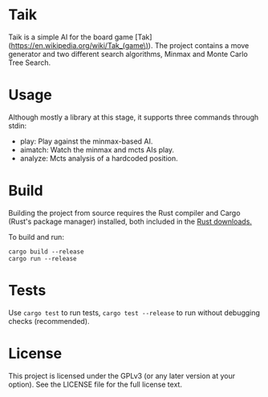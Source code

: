 # Taik

Taik is a simple AI for the board game [Tak](https://en.wikipedia.org/wiki/Tak_(game\)). The project contains a move generator and two different search algorithms, Minmax and Monte Carlo Tree Search.

# Usage

Although mostly a library at this stage, it supports three commands through stdin:

* play: Play against the minmax-based AI.
* aimatch: Watch the minmax and mcts AIs play.
* analyze: Mcts analysis of a hardcoded position.

# Build

Building the project from source requires the Rust compiler and Cargo (Rust's package manager) installed, both included in the [Rust downloads.](https://www.rust-lang.org/tools/install)

To build and run:
```
cargo build --release
cargo run --release 
```

# Tests

Use `cargo test` to run tests, `cargo test --release` to run without debugging checks (recommended).

# License

This project is licensed under the GPLv3 (or any later version at your option). See the LICENSE file for the full license text.
